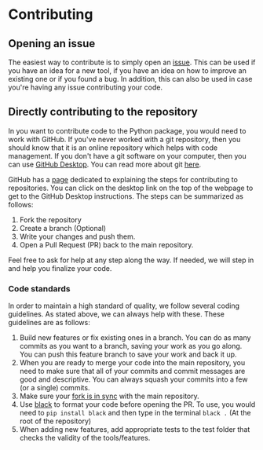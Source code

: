 # Contributing

## Opening an issue

The easiest way to contribute is to simply open an [issue](https://github.com/qua-platform/py-qua-tools/issues).
This can be used if you have an idea for a new tool, if you have an idea on how to improve an existing one or if you found a bug.
In addition, this can also be used in case you're having any issue contributing your code.

## Directly contributing to the repository

In you want to contribute code to the Python package, you would need to work with GitHub. 
If you've never worked with a git repository, then you should know that it is an online repository which helps with code management.
If you don't have a git software on your computer, then you can use [GitHub Desktop](https://desktop.github.com/).
You can read more about git [here](https://docs.github.com/en/get-started/using-git/about-git).

GitHub has a [page](https://docs.github.com/en/get-started/quickstart/contributing-to-projects) dedicated to explaining the steps for contributing to repositories. 
You can click on the desktop link on the top of the webpage to get to the GitHub Desktop instructions.
The steps can be summarized as follows:
1. Fork the repository
2. Create a branch (Optional)
3. Write your changes and push them.
4. Open a Pull Request (PR) back to the main repository.

Feel free to ask for help at any step along the way. If needed, we will step in and help you finalize your code.

### Code standards

In order to maintain a high standard of quality, we follow several coding guidelines. As stated above, we can always help with these.
These guidelines are as follows:
1. Build new features or fix existing ones in a branch. You can do as many commits as you want to a branch, saving your work as you go along. You can push this feature branch to save your work and back it up.
2. When you are ready to merge your code into the main repository, you need to make sure that all of your commits and commit messages are good and descriptive. You can always squash your commits into a few (or a single) commits.
3. Make sure your [fork is in sync](https://docs.github.com/en/pull-requests/collaborating-with-pull-requests/working-with-forks/syncing-a-fork) with the main repository.
4. Use [black](https://pypi.org/project/black/) to format your code before opening the PR. To use, you would need to ```pip install black``` and then type in the terminal ```black .``` (At the root of the repository)
5. When adding new features, add appropriate tests to the test folder that checks the validity of the tools/features.